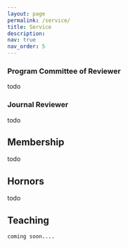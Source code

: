 ```yaml
---
layout: page
permalink: /service/
title: Service
description: 
nav: true
nav_order: 5
---
```


### Program Committee of Reviewer

todo
<!-- * Computer Vision and Pattern Recognition (CVPR), 2022-2023
* International Conference on Computer Vision (ICCV), 2021-2023
* European Conference on Computer Vision (ECCV), 2020-2022
* AAAI Conference on Artificial Intelligence (AAAI), 2022-2023
* International Joint Conferences on Artificial Intelligence (IJCAI), 2021
* ACM International Conference on Multimedia (ACM MM), 2021
* IEEE International Conference on Multimedia and Expo (ICME), 2021-2023
* IEEE International Conference on Acoustics, Speech, and Signal Processing (ICASSP), 2022-2023
* International Conference on Computer Animation and Social Agents (CASA), 2022-2023 -->

### Journal Reviewer

todo

<!-- * [IEEE Transactions on Image Processing (TIP)](http://ieeexplore.ieee.org/xpl/RecentIssue.jsp?punumber=83) -->

## Membership

todo

<!-- * Committee of Human Computer Interaction, CCF（中国计算机学会）
* Committee of Human Computer Interaction, CSIG（中国图象图形学学会）
* Committee of Intelligent Healthcare, CAAI（中国人工智能学会） -->

## Hornors

todo

<!-- * 2nd Award for Scientific and Technological Advancement, Chinese Institute of Electronics (2022)
* 1st Award for Scientific and Technological Advancement, China Gold Association (2022)
* Best Poster Paper Award of ChinaMM (2022)
* Higher Education Teaching Achievement Award of Beijing (2022)
* 1st Award for Scientific and Technological Advancement, China Gold Association (2020)
* Best Paper Award of NCIG (2020)
* Distinguished doctoral thesis award of BSIG (2017) -->

## Teaching

    coming soon....
